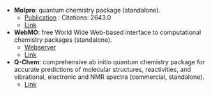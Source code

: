 - **Molpro**: quantum chemistry package (standalone).
	- [Publication](https://doi.org/10.1002/wcms.82) : Citations: 2643.0
	- [Link](https://www.molpro.net/)
- **WebMO**: free World Wide Web-based interface to computational chemistry packages (standalone).
	- [Webserver](https://www.webmo.net/index.html)
	- [Link](https://www.webmo.net/index.html)
- **Q-Chem**: comprehensive ab initio quantum chemistry package for accurate predictions of molecular structures, reactivities, and vibrational, electronic and NMR spectra (commercial, standalone).
	- [Link](http://www.q-chem.com/)
